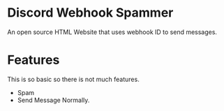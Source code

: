 # Discord Webhook Spammer
An open source HTML Website that uses webhook ID to send messages.
# Features
This is so basic so there is not much features.
- Spam
- Send Message Normally.
